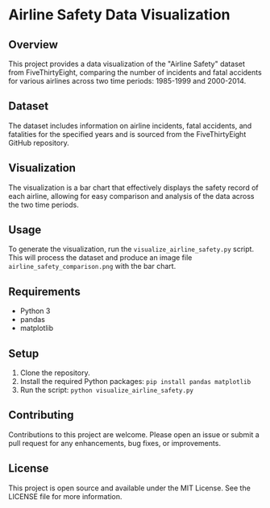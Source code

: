 # Airline Safety Data Visualization

## Overview
This project provides a data visualization of the "Airline Safety" dataset from FiveThirtyEight, comparing the number of incidents and fatal accidents for various airlines across two time periods: 1985-1999 and 2000-2014.

## Dataset
The dataset includes information on airline incidents, fatal accidents, and fatalities for the specified years and is sourced from the FiveThirtyEight GitHub repository.

## Visualization
The visualization is a bar chart that effectively displays the safety record of each airline, allowing for easy comparison and analysis of the data across the two time periods.

## Usage
To generate the visualization, run the `visualize_airline_safety.py` script. This will process the dataset and produce an image file `airline_safety_comparison.png` with the bar chart.

## Requirements
- Python 3
- pandas
- matplotlib

## Setup
1. Clone the repository.
2. Install the required Python packages: `pip install pandas matplotlib`
3. Run the script: `python visualize_airline_safety.py`

## Contributing
Contributions to this project are welcome. Please open an issue or submit a pull request for any enhancements, bug fixes, or improvements.

## License
This project is open source and available under the MIT License. See the LICENSE file for more information.
